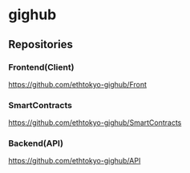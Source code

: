 # gighub

## Repositories

### Frontend(Client)
https://github.com/ethtokyo-gighub/Front
### SmartContracts
https://github.com/ethtokyo-gighub/SmartContracts
### Backend(API)
https://github.com/ethtokyo-gighub/API

